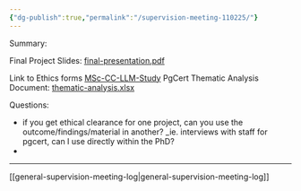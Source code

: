 ```yaml
---
{"dg-publish":true,"permalink":"/supervision-meeting-110225/"}
---
```


Summary: 

Final Project Slides: [final-presentation.pdf](https://artslondon-my.sharepoint.com/:b:/g/personal/m_henryrichards_arts_ac_uk/EX0qB3782wtLmhM3vIZPaEoBGtYFeacw85jwp2CqO2hayQ?e=U1YQ3l) 

Link to Ethics forms [MSc-CC-LLM-Study](https://artslondon-my.sharepoint.com/:f:/g/personal/m_henryrichards_arts_ac_uk/EkMs1qbMkTxIuOx030VetukB1785bZFQngINcUSqyt27kQ?e=FRtqrj)
PgCert Thematic Analysis Document: [thematic-analysis.xlsx](https://artslondon-my.sharepoint.com/:x:/g/personal/m_henryrichards_arts_ac_uk/ETIl92-i_wZHioJ89Ddw-QMBdL_ncVp_hOjpfy8hua1Lmg?e=tFxy8M) 


Questions:

- if you get ethical clearance for one project, can you use the outcome/findings/material in another? _ie. interviews with staff for pgcert, can I use directly within the PhD?
- 
---
[[general-supervision-meeting-log\|general-supervision-meeting-log]]
